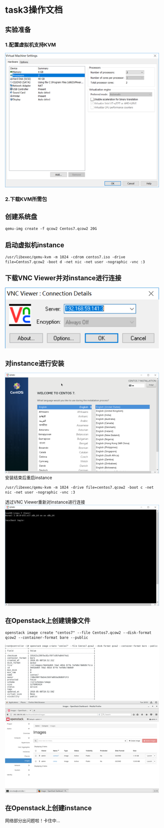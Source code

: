 # task3操作文档
## 实验准备
### 1.配置虚拟机支持KVM
![](images/allowKVM.png)
### 2.下载KVM所需包
## 创建系统盘
```
qemu-img create -f qcow2 Centos7.qcow2 20G
```
## 启动虚拟机instance
```
/usr/libexec/qemu-kvm -m 1024 -cdrom centos7.iso -drive file=Centos7.qcow2 -boot d -net nic -net user -nographic -vnc :3
```
## 下载VNC Viewer并对instance进行连接
![](images/connect_instance.png)
## 对instance进行安装
![](images/setup_instance.png) \
安装结束后重启instance 
```
/usr/libexec/qemu-kvm -m 1024 -drive file=centos7.qcow2 -boot c -net nic -net user -nographic -vnc :3
```
透过VNC Viewer重新对instance进行连接
![](images/login_instance.png)

## 在Openstack上创建镜像文件
```
openstack image create "centos7" --file Centos7.qcow2 --disk-format qcow2 --container-format bare --public
```
![](images/upload_image_toOpenstack.png)
![](images/image_list.png)
## 在Openstack上创建instance
网络部分出问题啦！卡住中...

